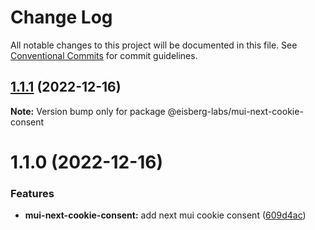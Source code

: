 # Change Log

All notable changes to this project will be documented in this file.
See [Conventional Commits](https://conventionalcommits.org) for commit guidelines.

## [1.1.1](https://github.com/eisberg-labs/react-components/compare/@eisberg-labs/mui-next-cookie-consent@1.1.0...@eisberg-labs/mui-next-cookie-consent@1.1.1) (2022-12-16)

**Note:** Version bump only for package @eisberg-labs/mui-next-cookie-consent

# 1.1.0 (2022-12-16)

### Features

- **mui-next-cookie-consent:** add next mui cookie consent ([609d4ac](https://github.com/eisberg-labs/react-components/commit/609d4acc7bce3434cb1752a15720a87a59755bc2))
